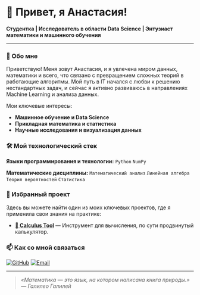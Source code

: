 # 👋 Привет, я Анастасия!

**Студентка | Исследователь в области Data Science | Энтузиаст математики и машинного обучения**

---

### 🧠 Обо мне

Приветствую! Меня зовут Анастасия, и я увлечена миром данных, математики и всего, что связано с превращением сложных теорий в работающие алгоритмы. Мой путь в IT начался с любви к решению нестандартных задач, и сейчас я активно развиваюсь в направлениях Machine Learning и анализа данных.

Мои ключевые интересы:
- **Машинное обучение и Data Science**
- **Прикладная математика и статистика**
- **Научные исследования и визуализация данных**

### 🛠️ Мой технологический стек

**Языки программирования и технологии:**
`Python` `NumPy` 

**Математические дисциплины:**
`Математический анализ` `Линейная алгебра` `Теория вероятностей` `Статистика`

### 📂 Избранный проект

Здесь вы можете найти один из моих ключевых проектов, где я применила свои знания на практике:

- **[🧮 Calculus Tool](https://github.com/anastasiapilinkevich67-cmd/calculus_tool)** — Инструмент для вычисления, по сути продвинутый калькулятор.

### 📫 Как со мной связаться

[![GitHub](https://img.shields.io/badge/GitHub-профиль-black?style=for-the-badge&logo=github)](https://github.com/anastasiapilinkevich67-cmd)
[![Email](https://img.shields.io/badge/Email-написать_мне-blue?style=for-the-badge&logo=gmail)](mailto:your-email@example.com)

---

> *«Математика — это язык, на котором написана книга природы.» — Галилео Галилей*
